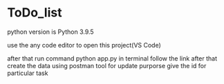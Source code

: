 # ToDo_list
python version is Python 3.9.5

use the any code editor to open this project(VS Code)

after that run command python app.py in terminal
follow the link 
after that 
create the data using postman tool
for update purporse give the id for particular task